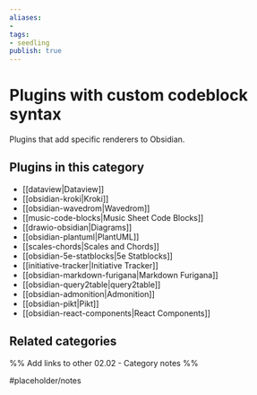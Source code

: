 ```yaml
---
aliases:
- 
tags: 
- seedling 
publish: true
---
```



# Plugins with custom codeblock syntax

Plugins that add specific renderers to Obsidian.

## Plugins in this category

- [[dataview|Dataview]]
- [[obsidian-kroki|Kroki]]
- [[obsidian-wavedrom|Wavedrom]]
- [[music-code-blocks|Music Sheet Code Blocks]]
- [[drawio-obsidian|Diagrams]]
- [[obsidian-plantuml|PlantUML]]
- [[scales-chords|Scales and Chords]]
- [[obsidian-5e-statblocks|5e Statblocks]]
- [[initiative-tracker|Initiative Tracker]]
- [[obsidian-markdown-furigana|Markdown Furigana]]
- [[obsidian-query2table|query2table]]
- [[obsidian-admonition|Admonition]]
- [[obsidian-pikt|Pikt]]
- [[obsidian-react-components|React Components]]

## Related categories

%% Add links to other 02.02 - Category notes %%

#placeholder/notes